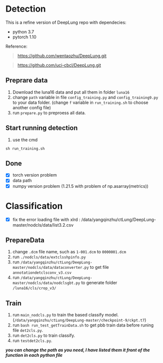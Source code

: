 # Detection 
 This is a refine version of DeepLung repo with dependecies:
 * python 3.7
 * pytorch 1.10
 
 Reference: 
 > https://github.com/wentaozhu/DeepLung.git
 
 > https://github.com/uci-cbcl/DeepLung.git
 
 ## Preprare data
 1. Download the luna16 data and put all them in folder `luna16`
 2. change `path` variable in file `config_training.py` and `config_training9.py` to your data folder. (change `f` variable in `run_training.sh` to choose another config file)
 3. run `prepare.py` to preproess all data.

## Start running detection
1. use the cmd
```
sh run_training.sh 
```
## Done
- [x] torch version problem
- [x] data path
- [x] numpy version problem (1.21.5 with problem of np.asarray(metrics))

# Classification 
- [x]  fix the error loading file with xlrd  : /data/yangqinzhu/ctLung/DeepLung-master/nodcls/data/list3.2.csv

## PrepareData
1. change `.dcm` file name, such as `1-001.dcm` to `0000001.dcm`
2. run `./nodcls/data/extclsshpinfo.py`
3. run `/data/yangqinzhu/ctLung/DeepLung-master/nodcls/data/dataconverter.py` to get file `annotationdetclsconv_v3.csv`
4. run `/data/yangqinzhu/ctLung/DeepLung-master/nodcls/data/nodclsgbt.py` to generate folder `/luna16/cls/crop_v3/`

## Train
1. run `main_nodcls.py` to train the based classify model.(`/data/yangqinzhu/ctLung/DeepLung-master/checkpoint-9/ckpt.t7`)
2. run `bash run_test_getTrainData.sh` to get pbb train data before runing file `det2cls.py`.
3. run `det2cls.py` to train classify.
4. run `testdet2cls.py`.

___you can change the path as you need, I have listed them it front of the function in each python file___